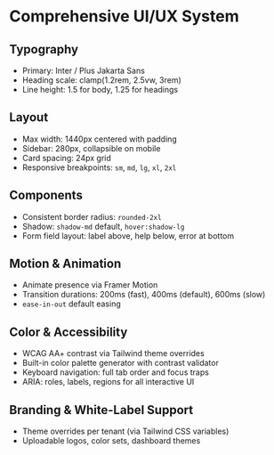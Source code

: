 
# Comprehensive UI/UX System

## Typography
- Primary: Inter / Plus Jakarta Sans
- Heading scale: clamp(1.2rem, 2.5vw, 3rem)
- Line height: 1.5 for body, 1.25 for headings

## Layout
- Max width: 1440px centered with padding
- Sidebar: 280px, collapsible on mobile
- Card spacing: 24px grid
- Responsive breakpoints: `sm`, `md`, `lg`, `xl`, `2xl`

## Components
- Consistent border radius: `rounded-2xl`
- Shadow: `shadow-md` default, `hover:shadow-lg`
- Form field layout: label above, help below, error at bottom

## Motion & Animation
- Animate presence via Framer Motion
- Transition durations: 200ms (fast), 400ms (default), 600ms (slow)
- `ease-in-out` default easing

## Color & Accessibility
- WCAG AA+ contrast via Tailwind theme overrides
- Built-in color palette generator with contrast validator
- Keyboard navigation: full tab order and focus traps
- ARIA: roles, labels, regions for all interactive UI

## Branding & White-Label Support
- Theme overrides per tenant (via Tailwind CSS variables)
- Uploadable logos, color sets, dashboard themes

